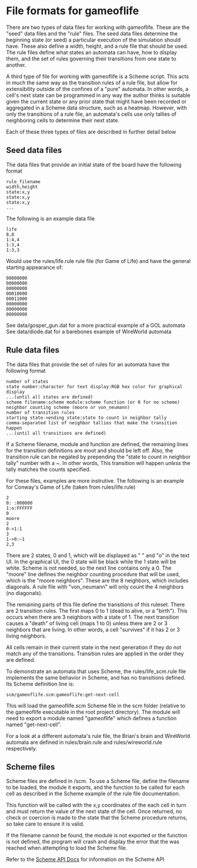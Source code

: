 File formats for gameoflife
===========================

There are two types of data files for working with gameoflife. These are the
"seed" data files and the "rule" files. The seed data files determine the
beginning state (or seed) a particular execution of the simulation should have.
These also define a width, height, and a rule file that should be used. The
rule files define what states an automata can have, how to display them, and
the set of rules governing their transitions from one state to another.

A third type of file for working with gameoflife is a Scheme script. This acts
in much the same way as the transition rules of a rule file, but allow for
extensibility outside of the confines of a "pure" automata. In other words, a
cell's next state can be programmed in any way the author thinks is suitable
given the current state or any prior state that might have been recorded or
aggregated in a Scheme data structure, such as a heatmap. However, with only
the transitions of a rule file, an automata's cells use only tallies of
neighboring cells to determine their next state.

Each of these three types of files are described in further detail below

Seed data files
---------------
The data files that provide an initial state of the board have the following
format

    rule_filename
    width,height
    state:x,y
    state:x,y
    state:x,y
    ...

The following is an example data file

    life
    8,8
    1:4,4
    1:3,4
    1:3,3

Would use the rules/life.rule rule file (for Game of Life) and have the general
starting appearance of:

    00000000
    00000000
    00000000
    00010000
    00011000
    00000000
    00000000
    00000000

See data/gosper_gun.dat for a more practical example of a GOL automata
See data/diode.dat for a barebones example of WireWorld automata

Rule data files
---------------
The data files that provide the set of rules for an automata have the following
format

    number of states
    state number:character for text display:RGB hex color for graphical display
    ...(until all states are defined)
    scheme filename:scheme module:scheme function (or 0 for no scheme)
    neighbor counting scheme (moore or von_neumann)
    number of transition rules
    starting state->ending state:state to count in neighbor tally
    comma-separated list of neighbor tallies that make the transition happen
    ...(until all transitions are defined)

If a Scheme filename, module and function are defined, the remaining lines for
the transition definitions are moot and should be left off. Also, the
transition rule can be negated by prepending the "state to count in neighbor tally"
number with a ~. In other words, This transition will happen *unless* the tally
matches the counts specified.

For these files, examples are more instrutive. The following is an example for
Conway's Game of Life (taken from rules/life.rule)

    2
    0: :000000
    1:o:FFFFFF
    0
    moore
    2
    0->1:1
    3
    1->0:~1
    2,3

There are 2 states, 0 and 1, which will be displayed as " " and "o" in the text
UI. In the graphical UI, the 0 state will be black while the 1 state will be
white. Scheme is not needed, so the next line contains only a 0. The "moore"
line defines the neighbor counting procedure that will be used, which is the
"moore neighbors". These are the 8 neighbors, which includes diagonals.
A rule file with "von_neumann" will only count the 4 neighbors (no diagonals).

The remaining parts of this file define the transitions of this ruleset. There
are 2 transition rules. The first maps 0 to 1 (dead to alive, or a "birth").
This occurs when there are 3 neighbors with a state of 1. The next transition
causes a "death" of living cell (maps 1 to 0) unless there are 2 or 3 neighbors
that are living. In other words, a cell "survives" if it has 2 or 3 living
neighbors.

All cells remain in their current state in the next generation if they do not
match any of the transitions. Transition rules are applied in the order they
are defined.

To demonstrate an automata that uses Scheme, the rules/life_scm.rule file
implements the same behavior in Scheme, and has no transitions defined. Its
Scheme definition line is:

    scm/gameoflife.scm:gameoflife:get-next-cell

This will load the gameoflife.scm Scheme file in the scm folder (relative to
the gameoflife executable in the root project directory). The module will need
to export a module named "gameoflife" which defines a function named
"get-next-cell".

For a look at a different automata's rule file, the Brian's brain and
WireWorld automata are defined in rules/brain.rule and rules/wireworld.rule
respectively.

Scheme files
------------

Scheme files are defined in /scm. To use a Scheme file, define the filename
to be loaded, the module it exports, and the function to be called for each
cell as described in the Scheme example of the rule file documentation.

This function will be called with the x,y coordinates of the each cell in turn
and must return the value of the next state of the cell. Once returned, no
check or coercion is made to the state that the Scheme procedure returns, so
take care to ensure it is valid.

If the filename cannot be found, the module is not exported or the function
is not defined, the program will crash and display the error that the was
reached when attempting to load the Scheme file.

Refer to the [Scheme API Docs](docs/scheme_api.md) for information on the
Scheme API
